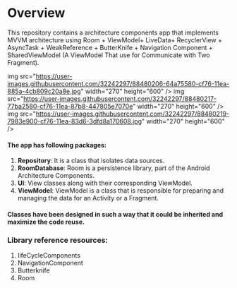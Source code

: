 # Overview
This repository contains a architecture components app that implements MVVM architecture using Room + ViewModel+ LiveData+ RecyclerView + AsyncTask + WeakReference + ButterKnife + Navigation Component + SharedViewModel (A ViewModel That use for Communicate with Two Fragment).

  img src="https://user-images.githubusercontent.com/32242297/88480206-64a75580-cf76-11ea-885a-4cb809c20a8e.jpg" width="270" height="600" />
   img src="https://user-images.githubusercontent.com/32242297/88480217-77ba2580-cf76-11ea-87b8-447805e7070e" width="270" height="600" />
   img src="https://user-images.githubusercontent.com/32242297/88480219-7983e900-cf76-11ea-83d6-3dfd8a170608.jpg" width="270" height="600" />



#### The app has following packages:
1. **Repository**: It is a class that isolates data sources.
2. **RoomDatabase**: Room is a persistence library, part of the Android Architecture Components.
3. **UI**: View classes along with their corresponding ViewModel.
4. **ViewModel**: ViewModel is a class that is responsible for preparing and managing the data for an Activity or a Fragment.

#### Classes have been designed in such a way that it could be inherited and maximize the code reuse.

### Library reference resources:
1. lifeCycleComponents
2. NavigationComponent
3. Butterknife
4. Room

